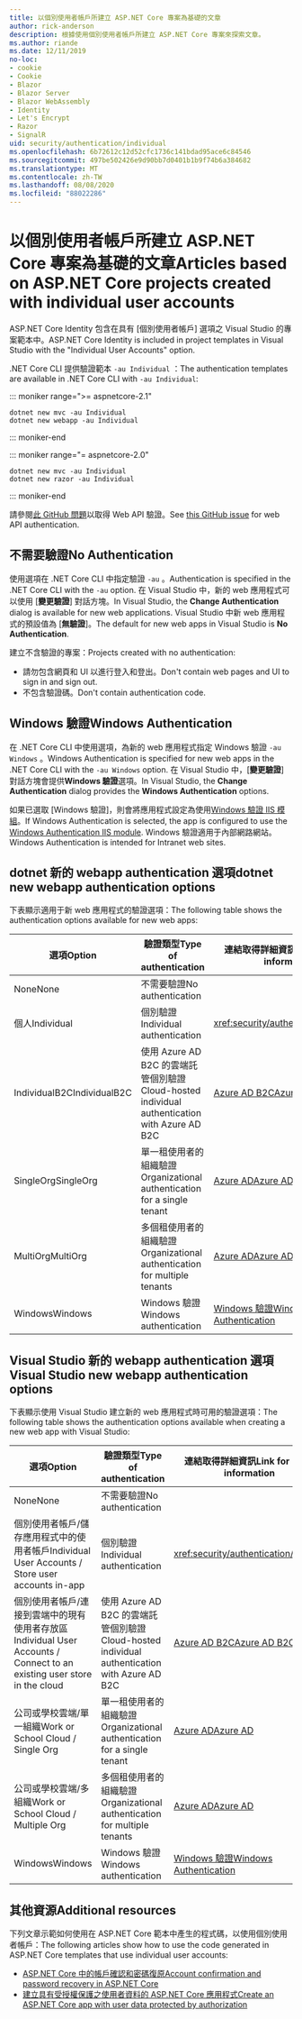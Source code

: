 ```yaml
---
title: 以個別使用者帳戶所建立 ASP.NET Core 專案為基礎的文章
author: rick-anderson
description: 根據使用個別使用者帳戶所建立 ASP.NET Core 專案來探索文章。
ms.author: riande
ms.date: 12/11/2019
no-loc:
- cookie
- Cookie
- Blazor
- Blazor Server
- Blazor WebAssembly
- Identity
- Let's Encrypt
- Razor
- SignalR
uid: security/authentication/individual
ms.openlocfilehash: 6b72612c12d52cfc1736c141bdad95ace6c84546
ms.sourcegitcommit: 497be502426e9d90bb7d0401b1b9f74b6a384682
ms.translationtype: MT
ms.contentlocale: zh-TW
ms.lasthandoff: 08/08/2020
ms.locfileid: "88022286"
---
```

# <a name="articles-based-on-aspnet-core-projects-created-with-individual-user-accounts"></a><span data-ttu-id="1bc67-103">以個別使用者帳戶所建立 ASP.NET Core 專案為基礎的文章</span><span class="sxs-lookup"><span data-stu-id="1bc67-103">Articles based on ASP.NET Core projects created with individual user accounts</span></span>

<span data-ttu-id="1bc67-104">ASP.NET Core Identity 包含在具有 [個別使用者帳戶] 選項之 Visual Studio 的專案範本中。</span><span class="sxs-lookup"><span data-stu-id="1bc67-104">ASP.NET Core Identity is included in project templates in Visual Studio with the "Individual User Accounts" option.</span></span>

<span data-ttu-id="1bc67-105">.NET Core CLI 提供驗證範本 `-au Individual` ：</span><span class="sxs-lookup"><span data-stu-id="1bc67-105">The authentication templates are available in .NET Core CLI with `-au Individual`:</span></span>

::: moniker range=">= aspnetcore-2.1"

```dotnetcli
dotnet new mvc -au Individual
dotnet new webapp -au Individual
```

::: moniker-end

::: moniker range="= aspnetcore-2.0"

```dotnetcli
dotnet new mvc -au Individual
dotnet new razor -au Individual
```

::: moniker-end

<span data-ttu-id="1bc67-106">請參閱[此 GitHub 問題](https://github.com/dotnet/AspNetCore/issues/5833)以取得 Web API 驗證。</span><span class="sxs-lookup"><span data-stu-id="1bc67-106">See [this GitHub issue](https://github.com/dotnet/AspNetCore/issues/5833) for web API authentication.</span></span>

<a name="no"></a>

## <a name="no-authentication"></a><span data-ttu-id="1bc67-107">不需要驗證</span><span class="sxs-lookup"><span data-stu-id="1bc67-107">No Authentication</span></span>

<span data-ttu-id="1bc67-108">使用選項在 .NET Core CLI 中指定驗證 `-au` 。</span><span class="sxs-lookup"><span data-stu-id="1bc67-108">Authentication is specified in the .NET Core CLI with the `-au` option.</span></span> <span data-ttu-id="1bc67-109">在 Visual Studio 中，新的 web 應用程式可以使用 [**變更驗證**] 對話方塊。</span><span class="sxs-lookup"><span data-stu-id="1bc67-109">In Visual Studio, the **Change Authentication** dialog is available for new web applications.</span></span> <span data-ttu-id="1bc67-110">Visual Studio 中新 web 應用程式的預設值為 [**無驗證**]。</span><span class="sxs-lookup"><span data-stu-id="1bc67-110">The default for new web apps in Visual Studio is **No Authentication**.</span></span>

<span data-ttu-id="1bc67-111">建立不含驗證的專案：</span><span class="sxs-lookup"><span data-stu-id="1bc67-111">Projects created with no authentication:</span></span>

* <span data-ttu-id="1bc67-112">請勿包含網頁和 UI 以進行登入和登出。</span><span class="sxs-lookup"><span data-stu-id="1bc67-112">Don't contain web pages and UI to sign in and sign out.</span></span>
* <span data-ttu-id="1bc67-113">不包含驗證碼。</span><span class="sxs-lookup"><span data-stu-id="1bc67-113">Don't contain authentication code.</span></span>

<a name="win"></a>

## <a name="windows-authentication"></a><span data-ttu-id="1bc67-114">Windows 驗證</span><span class="sxs-lookup"><span data-stu-id="1bc67-114">Windows Authentication</span></span>

<span data-ttu-id="1bc67-115">在 .NET Core CLI 中使用選項，為新的 web 應用程式指定 Windows 驗證 `-au Windows` 。</span><span class="sxs-lookup"><span data-stu-id="1bc67-115">Windows Authentication is specified for new web apps in the .NET Core CLI with the `-au Windows` option.</span></span> <span data-ttu-id="1bc67-116">在 Visual Studio 中，[**變更驗證**] 對話方塊會提供**Windows 驗證**選項。</span><span class="sxs-lookup"><span data-stu-id="1bc67-116">In Visual Studio, the **Change Authentication** dialog provides the **Windows Authentication** options.</span></span>

<span data-ttu-id="1bc67-117">如果已選取 [Windows 驗證]，則會將應用程式設定為使用[Windows 驗證 IIS 模組](xref:host-and-deploy/iis/modules)。</span><span class="sxs-lookup"><span data-stu-id="1bc67-117">If Windows Authentication is selected, the app is configured to use the [Windows Authentication IIS module](xref:host-and-deploy/iis/modules).</span></span> <span data-ttu-id="1bc67-118">Windows 驗證適用于內部網路網站。</span><span class="sxs-lookup"><span data-stu-id="1bc67-118">Windows Authentication is intended for Intranet web sites.</span></span>

## <a name="dotnet-new-webapp-authentication-options"></a><span data-ttu-id="1bc67-119">dotnet 新的 webapp authentication 選項</span><span class="sxs-lookup"><span data-stu-id="1bc67-119">dotnet new webapp authentication options</span></span>

<span data-ttu-id="1bc67-120">下表顯示適用于新 web 應用程式的驗證選項：</span><span class="sxs-lookup"><span data-stu-id="1bc67-120">The following table shows the authentication options available for new web apps:</span></span>

| <span data-ttu-id="1bc67-121">選項</span><span class="sxs-lookup"><span data-stu-id="1bc67-121">Option</span></span> | <span data-ttu-id="1bc67-122">驗證類型</span><span class="sxs-lookup"><span data-stu-id="1bc67-122">Type of authentication</span></span> | <span data-ttu-id="1bc67-123">連結取得詳細資訊</span><span class="sxs-lookup"><span data-stu-id="1bc67-123">Link for more information</span></span> |
 | ----------------- | ------------ | ---------- |
| <span data-ttu-id="1bc67-124">None</span><span class="sxs-lookup"><span data-stu-id="1bc67-124">None</span></span>            |  <span data-ttu-id="1bc67-125">不需要驗證</span><span class="sxs-lookup"><span data-stu-id="1bc67-125">No authentication</span></span> | | 
| <span data-ttu-id="1bc67-126">個人</span><span class="sxs-lookup"><span data-stu-id="1bc67-126">Individual</span></span>      |  <span data-ttu-id="1bc67-127">個別驗證</span><span class="sxs-lookup"><span data-stu-id="1bc67-127">Individual authentication</span></span> | <xref:security/authentication/identity>
| <span data-ttu-id="1bc67-128">IndividualB2C</span><span class="sxs-lookup"><span data-stu-id="1bc67-128">IndividualB2C</span></span>   |  <span data-ttu-id="1bc67-129">使用 Azure AD B2C 的雲端託管個別驗證</span><span class="sxs-lookup"><span data-stu-id="1bc67-129">Cloud-hosted individual authentication with Azure AD B2C</span></span> | [<span data-ttu-id="1bc67-130">Azure AD B2C</span><span class="sxs-lookup"><span data-stu-id="1bc67-130">Azure AD B2C</span></span>](/azure/active-directory-b2c/) |
| <span data-ttu-id="1bc67-131">SingleOrg</span><span class="sxs-lookup"><span data-stu-id="1bc67-131">SingleOrg</span></span>       |  <span data-ttu-id="1bc67-132">單一租使用者的組織驗證</span><span class="sxs-lookup"><span data-stu-id="1bc67-132">Organizational authentication for a single tenant</span></span> | [<span data-ttu-id="1bc67-133">Azure AD</span><span class="sxs-lookup"><span data-stu-id="1bc67-133">Azure AD</span></span>](/azure/active-directory/develop/quickstart-v2-aspnet-core-webapp) |
| <span data-ttu-id="1bc67-134">MultiOrg</span><span class="sxs-lookup"><span data-stu-id="1bc67-134">MultiOrg</span></span>        |  <span data-ttu-id="1bc67-135">多個租使用者的組織驗證</span><span class="sxs-lookup"><span data-stu-id="1bc67-135">Organizational authentication for multiple tenants</span></span> | [<span data-ttu-id="1bc67-136">Azure AD</span><span class="sxs-lookup"><span data-stu-id="1bc67-136">Azure AD</span></span>](/azure/active-directory/develop/quickstart-v2-aspnet-core-webapp) |
| <span data-ttu-id="1bc67-137">Windows</span><span class="sxs-lookup"><span data-stu-id="1bc67-137">Windows</span></span>         |  <span data-ttu-id="1bc67-138">Windows 驗證</span><span class="sxs-lookup"><span data-stu-id="1bc67-138">Windows authentication</span></span> | [<span data-ttu-id="1bc67-139">Windows 驗證</span><span class="sxs-lookup"><span data-stu-id="1bc67-139">Windows Authentication</span></span>](xref:security/authentication/windowsauth)

## <a name="visual-studio-new-webapp-authentication-options"></a><span data-ttu-id="1bc67-140">Visual Studio 新的 webapp authentication 選項</span><span class="sxs-lookup"><span data-stu-id="1bc67-140">Visual Studio new webapp authentication options</span></span>

<span data-ttu-id="1bc67-141">下表顯示使用 Visual Studio 建立新的 web 應用程式時可用的驗證選項：</span><span class="sxs-lookup"><span data-stu-id="1bc67-141">The following table shows the authentication options available when creating a new web app with Visual Studio:</span></span>

| <span data-ttu-id="1bc67-142">選項</span><span class="sxs-lookup"><span data-stu-id="1bc67-142">Option</span></span> | <span data-ttu-id="1bc67-143">驗證類型</span><span class="sxs-lookup"><span data-stu-id="1bc67-143">Type of authentication</span></span> | <span data-ttu-id="1bc67-144">連結取得詳細資訊</span><span class="sxs-lookup"><span data-stu-id="1bc67-144">Link for more information</span></span> |
 | ----------------- | ------------ | ---------- |
| <span data-ttu-id="1bc67-145">None</span><span class="sxs-lookup"><span data-stu-id="1bc67-145">None</span></span>            |  <span data-ttu-id="1bc67-146">不需要驗證</span><span class="sxs-lookup"><span data-stu-id="1bc67-146">No authentication</span></span> | | 
| <span data-ttu-id="1bc67-147">個別使用者帳戶/儲存應用程式中的使用者帳戶</span><span class="sxs-lookup"><span data-stu-id="1bc67-147">Individual User Accounts / Store user accounts in-app</span></span> |  <span data-ttu-id="1bc67-148">個別驗證</span><span class="sxs-lookup"><span data-stu-id="1bc67-148">Individual authentication</span></span> | <xref:security/authentication/identity> |
| <span data-ttu-id="1bc67-149">個別使用者帳戶/連接到雲端中的現有使用者存放區</span><span class="sxs-lookup"><span data-stu-id="1bc67-149">Individual User Accounts / Connect to an existing user store in the cloud</span></span> |  <span data-ttu-id="1bc67-150">使用 Azure AD B2C 的雲端託管個別驗證</span><span class="sxs-lookup"><span data-stu-id="1bc67-150">Cloud-hosted individual authentication with Azure AD B2C</span></span> | [<span data-ttu-id="1bc67-151">Azure AD B2C</span><span class="sxs-lookup"><span data-stu-id="1bc67-151">Azure AD B2C</span></span>](/azure/active-directory-b2c/) |
| <span data-ttu-id="1bc67-152">公司或學校雲端/單一組織</span><span class="sxs-lookup"><span data-stu-id="1bc67-152">Work or School Cloud / Single Org</span></span>  |  <span data-ttu-id="1bc67-153">單一租使用者的組織驗證</span><span class="sxs-lookup"><span data-stu-id="1bc67-153">Organizational authentication for a single tenant</span></span> | [<span data-ttu-id="1bc67-154">Azure AD</span><span class="sxs-lookup"><span data-stu-id="1bc67-154">Azure AD</span></span>](/azure/active-directory/develop/quickstart-v2-aspnet-core-webapp) |
| <span data-ttu-id="1bc67-155">公司或學校雲端/多組織</span><span class="sxs-lookup"><span data-stu-id="1bc67-155">Work or School Cloud / Multiple Org</span></span> |  <span data-ttu-id="1bc67-156">多個租使用者的組織驗證</span><span class="sxs-lookup"><span data-stu-id="1bc67-156">Organizational authentication for multiple tenants</span></span> | [<span data-ttu-id="1bc67-157">Azure AD</span><span class="sxs-lookup"><span data-stu-id="1bc67-157">Azure AD</span></span>](/azure/active-directory/develop/quickstart-v2-aspnet-core-webapp) |
| <span data-ttu-id="1bc67-158">Windows</span><span class="sxs-lookup"><span data-stu-id="1bc67-158">Windows</span></span>         |  <span data-ttu-id="1bc67-159">Windows 驗證</span><span class="sxs-lookup"><span data-stu-id="1bc67-159">Windows authentication</span></span> | [<span data-ttu-id="1bc67-160">Windows 驗證</span><span class="sxs-lookup"><span data-stu-id="1bc67-160">Windows Authentication</span></span>](xref:security/authentication/windowsauth)

## <a name="additional-resources"></a><span data-ttu-id="1bc67-161">其他資源</span><span class="sxs-lookup"><span data-stu-id="1bc67-161">Additional resources</span></span>

<span data-ttu-id="1bc67-162">下列文章示範如何使用在 ASP.NET Core 範本中產生的程式碼，以使用個別使用者帳戶：</span><span class="sxs-lookup"><span data-stu-id="1bc67-162">The following articles show how to use the code generated in ASP.NET Core templates that use individual user accounts:</span></span>

* [<span data-ttu-id="1bc67-163">ASP.NET Core 中的帳戶確認和密碼復原</span><span class="sxs-lookup"><span data-stu-id="1bc67-163">Account confirmation and password recovery in ASP.NET Core</span></span>](xref:security/authentication/accconfirm)
* [<span data-ttu-id="1bc67-164">建立具有受授權保護之使用者資料的 ASP.NET Core 應用程式</span><span class="sxs-lookup"><span data-stu-id="1bc67-164">Create an ASP.NET Core app with user data protected by authorization</span></span>](xref:security/authorization/secure-data)
